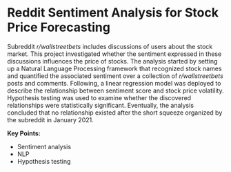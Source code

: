 # Reddit Sentiment Analysis for Stock Price Forecasting

Subreddit *r/wallstreetbets* includes discussions of users about the stock market. This project investigated whether the sentiment expressed in these discussions influences the price of stocks. The analysis started by setting up a Natural Language Processing framework that recognized stock names and quantified the associated sentiment over a collection of *r/wallstreetbets* posts and comments. Following, a linear regression model was deployed to describe the relationship between sentiment score and stock price volatility. Hypothesis testing was used to examine whether the discovered relationships were statistically significant. Eventually, the analysis concluded that no relationship existed after the short squeeze organized by the subreddit in January 2021.

**Key Points:**
- Sentiment analysis
- NLP
- Hypothesis testing
